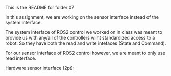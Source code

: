 This is the README for folder 07

In this assignment, we are working on the sensor interface instead of the system interface.

The system interface of ROS2 control we worked on in class was meant to provide us with any/all of the controllers wiiht standardized access to a robot. So they have both the read and write intefaces (State and Command). 

For our sensor interface of ROS2 control however, we are meant to only use read interface. 

Hardware sensor interface (2pt): 

